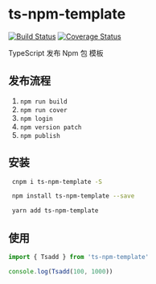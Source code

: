# ts-npm-template

[![Build Status](https://travis-ci.org/MrHzq/ts-npm-template.svg?branch=master)](https://travis-ci.org/MrHzq/ts-npm-template) [![Coverage Status](https://coveralls.io/repos/github/MrHzq/ts-npm-template/badge.svg?branch=master)](https://coveralls.io/github/MrHzq/ts-npm-template?branch=master)

TypeScript 发布 Npm 包 模板

## 发布流程

1. `npm run build`
2. `npm run cover`
3. `npm login`
4. `npm version patch`
5. `npm publish`

## 安装

```sh
 cnpm i ts-npm-template -S
```

```sh
 npm install ts-npm-template --save
```

```sh
 yarn add ts-npm-template
```

## 使用

```javascript
import { Tsadd } from 'ts-npm-template'

console.log(Tsadd(100, 1000))
```
